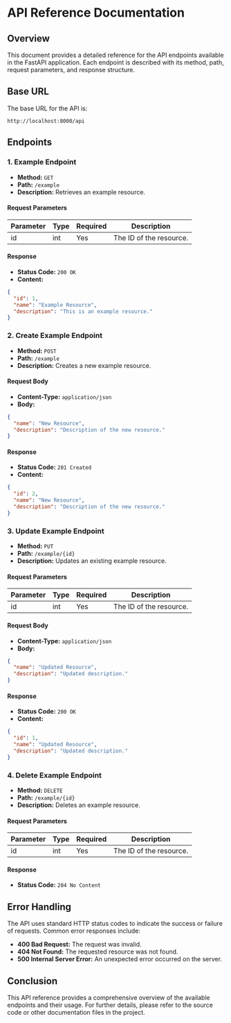 # API Reference Documentation

## Overview

This document provides a detailed reference for the API endpoints available in the FastAPI application. Each endpoint is described with its method, path, request parameters, and response structure.

## Base URL

The base URL for the API is:

```
http://localhost:8000/api
```

## Endpoints

### 1. Example Endpoint

- **Method:** `GET`
- **Path:** `/example`
- **Description:** Retrieves an example resource.

#### Request Parameters

| Parameter | Type   | Required | Description                |
|-----------|--------|----------|----------------------------|
| id        | int    | Yes      | The ID of the resource.    |

#### Response

- **Status Code:** `200 OK`
- **Content:**

```json
{
  "id": 1,
  "name": "Example Resource",
  "description": "This is an example resource."
}
```

### 2. Create Example Endpoint

- **Method:** `POST`
- **Path:** `/example`
- **Description:** Creates a new example resource.

#### Request Body

- **Content-Type:** `application/json`
- **Body:**

```json
{
  "name": "New Resource",
  "description": "Description of the new resource."
}
```

#### Response

- **Status Code:** `201 Created`
- **Content:**

```json
{
  "id": 2,
  "name": "New Resource",
  "description": "Description of the new resource."
}
```

### 3. Update Example Endpoint

- **Method:** `PUT`
- **Path:** `/example/{id}`
- **Description:** Updates an existing example resource.

#### Request Parameters

| Parameter | Type   | Required | Description                |
|-----------|--------|----------|----------------------------|
| id        | int    | Yes      | The ID of the resource.    |

#### Request Body

- **Content-Type:** `application/json`
- **Body:**

```json
{
  "name": "Updated Resource",
  "description": "Updated description."
}
```

#### Response

- **Status Code:** `200 OK`
- **Content:**

```json
{
  "id": 1,
  "name": "Updated Resource",
  "description": "Updated description."
}
```

### 4. Delete Example Endpoint

- **Method:** `DELETE`
- **Path:** `/example/{id}`
- **Description:** Deletes an example resource.

#### Request Parameters

| Parameter | Type   | Required | Description                |
|-----------|--------|----------|----------------------------|
| id        | int    | Yes      | The ID of the resource.    |

#### Response

- **Status Code:** `204 No Content`

## Error Handling

The API uses standard HTTP status codes to indicate the success or failure of requests. Common error responses include:

- **400 Bad Request:** The request was invalid.
- **404 Not Found:** The requested resource was not found.
- **500 Internal Server Error:** An unexpected error occurred on the server.

## Conclusion

This API reference provides a comprehensive overview of the available endpoints and their usage. For further details, please refer to the source code or other documentation files in the project.